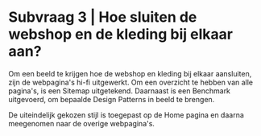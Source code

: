 # Subvraag 3 \| Hoe sluiten de webshop en de kleding bij elkaar aan?

Om een beeld te krijgen hoe de webshop en kleding bij elkaar aansluiten, zijn de webpagina's hi-fi uitgewerkt. Om een overzicht te hebben van alle pagina's, is een Sitemap uitgetekend. Daarnaast is een Benchmark uitgevoerd, om bepaalde Design Patterns in beeld te brengen. 

De uiteindelijk gekozen stijl is toegepast op de Home pagina en daarna meegenomen naar de overige webpagina's.


